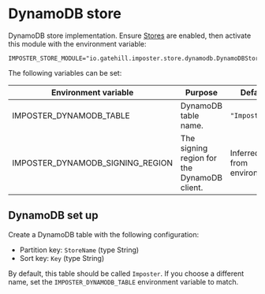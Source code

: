 # DynamoDB store

DynamoDB store implementation. Ensure [Stores](../../docs/stores.md) are enabled, then activate this module with the environment variable:

    IMPOSTER_STORE_MODULE="io.gatehill.imposter.store.dynamodb.DynamoDBStoreModule"

The following variables can be set:

| Environment variable             | Purpose                                     | Default                    |
|----------------------------------|---------------------------------------------|----------------------------|
| IMPOSTER_DYNAMODB_TABLE          | DynamoDB table name.                        | `"Imposter"`               |
| IMPOSTER_DYNAMODB_SIGNING_REGION | The signing region for the DynamoDB client. | Inferred from environment. |

## DynamoDB set up

Create a DynamoDB table with the following configuration:

* Partition key: `StoreName` (type String)
* Sort key: `Key` (type String)

By default, this table should be called `Imposter`. If you choose a different name, set the `IMPOSTER_DYNAMODB_TABLE` environment variable to match.
